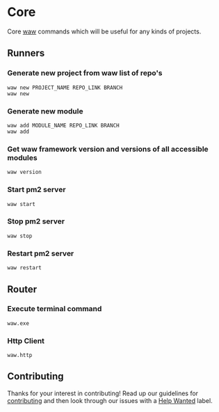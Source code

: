 # Core
Core [waw](https://webart.work) commands which will be useful for any kinds of projects.
## Runners
### Generate new project from waw list of repo's
`waw new PROJECT_NAME REPO_LINK BRANCH`<br>
`waw new`
### Generate new module
`waw add MODULE_NAME REPO_LINK BRANCH`<br>
`waw add`
### Get waw framework version and versions of all accessible modules
`waw version`<br>
### Start pm2 server
`waw start`
### Stop pm2 server
`waw stop`
### Restart pm2 server
`waw restart`
## Router
### Execute terminal command
`waw.exe`
### Http Client
`waw.http`
## Contributing
Thanks for your interest in contributing! Read up our guidelines for
[contributing](https://github.com/WebArtWork/core/CONTRIBUTING.md)
and then look through our issues with a [Help Wanted](https://github.com/WebArtWork/core/issues?q=is%3Aopen+is%3Aissue+label%3A%22help+wanted%22)
label.
